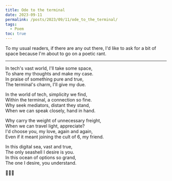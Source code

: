```yaml
---
title: Ode to the terminal
date: 2023-09-11
permalink: /posts/2023/09/11/ode_to_the_terminal/
tags:
  - Poem
toc: true
---
```


To my usual readers, if there are any out there, I'd like to ask for a bit of
space because I'm about to go on a poetic rant.

---

In tech's vast world, I'll take some space,  
To share my thoughts and make my case.  
In praise of something pure and true,  
The terminal's charm, I'll give my due.  
  
In the world of tech, simplicity we find,  
Within the terminal, a connection so fine.  
Why seek mediators, distant they stand,  
When we can speak closely, hand in hand.  
  
Why carry the weight of unnecessary freight,  
When we can travel light, appreciate?  
I'd choose you, my love, again and again,  
Even if it meant joining the cult of 6, my friend.  
  
In this digital sea, vast and true,  
The only seashell I desire is you.  
In this ocean of options so grand,  
The one I desire, you understand.  

🎤🎤🎤


